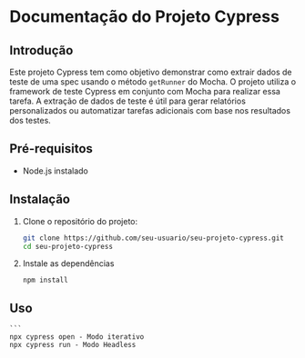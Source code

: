 # Documentação do Projeto Cypress

## Introdução

Este projeto Cypress tem como objetivo demonstrar como extrair dados de teste de uma spec usando o método `getRunner` do Mocha. O projeto utiliza o framework de teste Cypress em conjunto com Mocha para realizar essa tarefa. A extração de dados de teste é útil para gerar relatórios personalizados ou automatizar tarefas adicionais com base nos resultados dos testes.

## Pré-requisitos

- Node.js instalado

## Instalação

1. Clone o repositório do projeto:

   ```bash
   git clone https://github.com/seu-usuario/seu-projeto-cypress.git
   cd seu-projeto-cypress

2. Instale as dependências

    ``` 
    npm install

## Uso

    ```
    npx cypress open - Modo iterativo
    npx cypress run - Modo Headless
